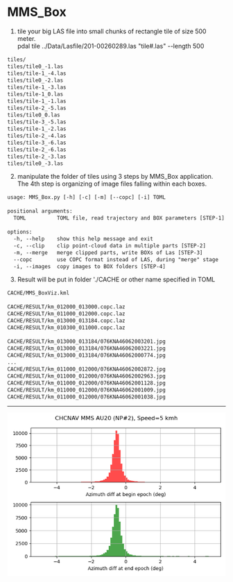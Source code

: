 # MMS_Box

1) tile your big LAS file into small chunks of rectangle tile of size 500 meter.  
pdal tile ../Data/Lasfile/201-00260289.las   "tile#.las" --length 500  

```
tiles/
tiles/tile0_-1.las
tiles/tile-1_-4.las
tiles/tile0_-2.las
tiles/tile-1_-3.las
tiles/tile-1_0.las
tiles/tile-1_-1.las
tiles/tile-2_-5.las
tiles/tile0_0.las
tiles/tile-3_-5.las
tiles/tile-1_-2.las
tiles/tile-2_-4.las
tiles/tile-3_-6.las
tiles/tile-2_-6.las
tiles/tile-2_-3.las
tiles/tile0_-3.las
```

2) manipulate the folder of tiles using 3 steps by MMS_Box application.  
  The 4th step is organizing of image files falling within each boxes.  

```
usage: MMS_Box.py [-h] [-c] [-m] [--copc] [-i] TOML

positional arguments:
  TOML          TOML file, read trajectory and BOX parameters [STEP-1]

options:
  -h, --help    show this help message and exit
  -c, --clip    clip point-cloud data in multiple parts [STEP-2]
  -m, --merge   merge clipped parts, write BOXs of Las [STEP-3]
  --copc        use COPC format instead of LAS, during "merge" stage
  -i, --images  copy images to BOX folders [STEP-4]
```  
  
3) Result will be put in folder './CACHE or other name specified in TOML

```
CACHE/MMS_BoxViz.kml

CACHE/RESULT/km_012000_013000.copc.laz
CACHE/RESULT/km_011000_012000.copc.laz
CACHE/RESULT/km_013000_013184.copc.laz
CACHE/RESULT/km_010300_011000.copc.laz

CACHE/RESULT/km_013000_013184/076KNA46062003201.jpg
CACHE/RESULT/km_013000_013184/076KNA46062003221.jpg
CACHE/RESULT/km_013000_013184/076KNA46062000774.jpg
...
CACHE/RESULT/km_011000_012000/076KNA46062002872.jpg
CACHE/RESULT/km_011000_012000/076KNA46062002963.jpg
CACHE/RESULT/km_011000_012000/076KNA46062001128.jpg
CACHE/RESULT/km_011000_012000/076KNA46062001009.jpg
CACHE/RESULT/km_011000_012000/076KNA46062001038.jpg
```

---
![Alt text](https://github.com/phisan-chula/MMS_Box/blob/main/CHC_AU20_Misalignment.png)

